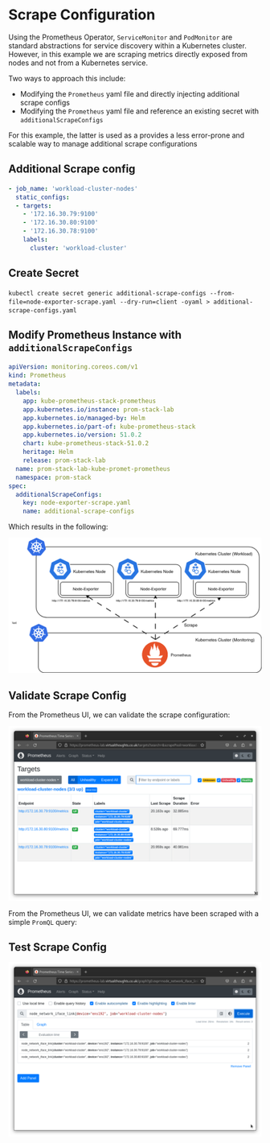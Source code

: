 # Scrape Configuration

Using the Prometheus Operator, `ServiceMonitor` and `PodMonitor` are standard abstractions for service discovery within
a Kubernetes cluster. However, in this example we are scraping metrics directly exposed from nodes and not from a 
Kubernetes service. 

Two ways to approach this include:

* Modifying the `Prometheus` yaml file and directly injecting additional scrape configs
* Modifying the `Prometheus` yaml file and reference an existing secret with `additionalScrapeConfigs`

For this example, the latter is used as a provides a less error-prone and scalable way to manage additional scrape configurations

##  Additional Scrape config

```yaml
- job_name: 'workload-cluster-nodes'
  static_configs:
  - targets:
    - '172.16.30.79:9100'
    - '172.16.30.80:9100'
    - '172.16.30.78:9100'
    labels:
      cluster: 'workload-cluster'
```

## Create Secret

`kubectl create secret generic additional-scrape-configs --from-file=node-exporter-scrape.yaml --dry-run=client -oyaml > additional-scrape-configs.yaml`

## Modify Prometheus Instance with `additionalScrapeConfigs`

```yaml
apiVersion: monitoring.coreos.com/v1
kind: Prometheus
metadata:
  labels:
    app: kube-prometheus-stack-prometheus
    app.kubernetes.io/instance: prom-stack-lab
    app.kubernetes.io/managed-by: Helm
    app.kubernetes.io/part-of: kube-prometheus-stack
    app.kubernetes.io/version: 51.0.2
    chart: kube-prometheus-stack-51.0.2
    heritage: Helm
    release: prom-stack-lab
  name: prom-stack-lab-kube-promet-prometheus
  namespace: prom-stack
spec:
  additionalScrapeConfigs:
    key: node-exporter-scrape.yaml
    name: additional-scrape-configs
```

Which results in the following:

![img.png](../Images/scrape-config.png)

## Validate Scrape Config

From the Prometheus UI, we can validate the scrape configuration:

![img.png](../Images/scrape.png)

From the Prometheus UI, we can validate metrics have been scraped with a simple `PromQL` query:

## Test Scrape Config

![img.png](../Images/prom-query.png)

